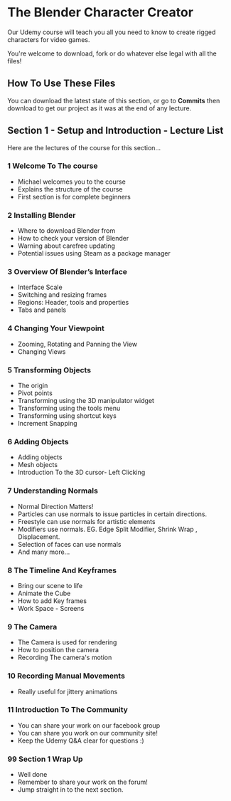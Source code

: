 # The Blender Character Creator
Our Udemy course will teach you all you need to know to create rigged characters for video games.

You're welcome to download, fork or do whatever else legal with all the files!

## How To Use These Files
You can download the latest state of this section, or go to **Commits** then download to get our project as it was at the end of any lecture.

## Section 1 - Setup and Introduction - Lecture List
Here are the lectures of the course for this section...

### 1 Welcome To The course
+ Michael welcomes you to the course
+ Explains the structure of the course
+ First section is for complete beginners

### 2 Installing Blender
+ Where to download Blender from
+ How to check your version of Blender
+ Warning about carefree updating
+ Potential issues using Steam as a package manager

### 3 Overview Of Blender’s Interface
+ Interface Scale
+ Switching and resizing frames
+ Regions: Header, tools and properties
+ Tabs and panels

### 4 Changing Your Viewpoint
+ Zooming, Rotating and Panning the View
+ Changing Views

### 5 Transforming Objects
+ The origin
+ Pivot points
+ Transforming using the 3D manipulator widget
+ Transforming using the tools menu
+ Transforming using shortcut keys
+ Increment Snapping

### 6 Adding Objects
+ Adding objects
+ Mesh objects
+ Introduction To the 3D cursor- Left Clicking

### 7 Understanding Normals
+ Normal Direction Matters!
+ Particles can use normals to issue particles in certain directions.
+ Freestyle can use normals for artistic elements
+ Modifiers use normals. EG. Edge Split Modifier, Shrink Wrap , Displacement.
+ Selection of faces can use normals
+ And many more...

### 8 The Timeline And Keyframes
+ Bring our scene to life
+ Animate the Cube
+ How to add Key frames
+ Work Space - Screens

### 9 The Camera
+ The Camera is used for rendering
+ How to position the camera
+ Recording The camera's motion

### 10 Recording Manual Movements
+ Really useful for jittery animations

### 11 Introduction To The Community
+ You can share your work on our facebook group
+ You can share you work on our community site!
+ Keep the Udemy Q&A clear for questions :)



### 99 Section 1 Wrap Up
+ Well done
+ Remember to share your work on the forum!
+ Jump straight in to the next section.
